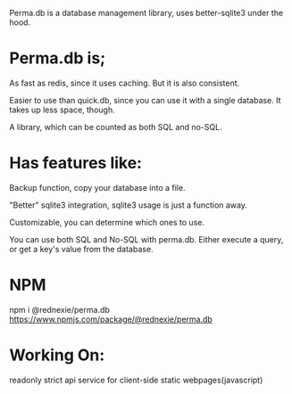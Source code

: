 Perma.db is a database management library, uses better-sqlite3 under the hood. 


# Perma.db is;


As fast as redis, since it uses caching. But it is also consistent.


Easier to use than quick.db, since you can use it with a single database. It takes up less space, though.


A library, which can be counted as both SQL and no-SQL.


# Has features like: 


Backup function, copy your database into a file.


"Better" sqlite3 integration, sqlite3 usage is just a function away.


Customizable, you can determine which ones to use.


You can use both SQL and No-SQL with perma.db. Either execute a query, or get a key's value from the database.

# NPM

npm i @rednexie/perma.db
https://www.npmjs.com/package/@rednexie/perma.db



# Working On:

readonly
strict
api service for client-side static webpages(javascript)
